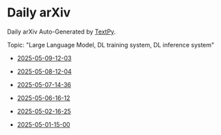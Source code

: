 # Daily arXiv

Daily arXiv Auto-Generated by [TextPy](https://github.com/yezhengmao1/TextPy).

Topic: "Large Language Model, DL training system, DL inference system"

* [2025-05-09-12-03](./2025-05-09-12-03.md)

* [2025-05-08-12-04](./2025-05-08-12-04.md)

* [2025-05-07-14-36](./2025-05-07-14-36.md)

* [2025-05-06-16-12](./2025-05-06-16-12.md)

* [2025-05-02-16-25](./2025-05-02-16-25.md)

* [2025-05-01-15-00](./2025-05-01-15-00.md)
